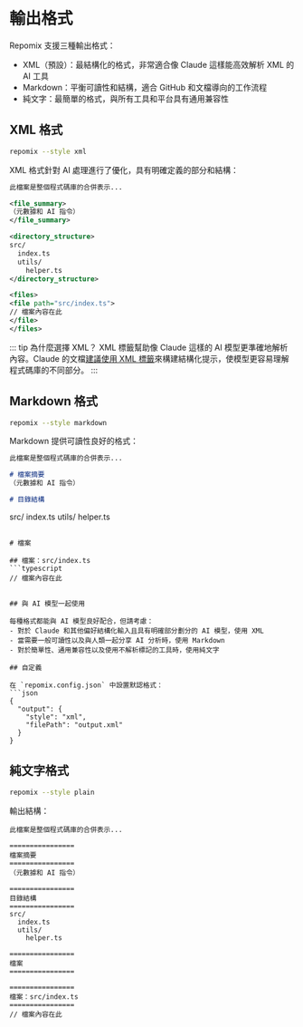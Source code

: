 # 輸出格式

Repomix 支援三種輸出格式：
- XML（預設）：最結構化的格式，非常適合像 Claude 這樣能高效解析 XML 的 AI 工具
- Markdown：平衡可讀性和結構，適合 GitHub 和文檔導向的工作流程
- 純文字：最簡單的格式，與所有工具和平台具有通用兼容性

## XML 格式

```bash
repomix --style xml
```

XML 格式針對 AI 處理進行了優化，具有明確定義的部分和結構：

```xml
此檔案是整個程式碼庫的合併表示...

<file_summary>
（元數據和 AI 指令）
</file_summary>

<directory_structure>
src/
  index.ts
  utils/
    helper.ts
</directory_structure>

<files>
<file path="src/index.ts">
// 檔案內容在此
</file>
</files>
```

::: tip 為什麼選擇 XML？
XML 標籤幫助像 Claude 這樣的 AI 模型更準確地解析內容。Claude 的文檔[建議使用 XML 標籤](https://docs.anthropic.com/en/docs/build-with-claude/prompt-engineering/use-xml-tags)來構建結構化提示，使模型更容易理解程式碼庫的不同部分。
:::

## Markdown 格式

```bash
repomix --style markdown
```

Markdown 提供可讀性良好的格式：

```markdown
此檔案是整個程式碼庫的合併表示...

# 檔案摘要
（元數據和 AI 指令）

# 目錄結構
```
src/
index.ts
utils/
helper.ts
```

# 檔案

## 檔案：src/index.ts
```typescript
// 檔案內容在此
```
```

## 與 AI 模型一起使用

每種格式都能與 AI 模型良好配合，但請考慮：
- 對於 Claude 和其他偏好結構化輸入且具有明確部分劃分的 AI 模型，使用 XML
- 當需要一般可讀性以及與人類一起分享 AI 分析時，使用 Markdown
- 對於簡單性、通用兼容性以及使用不解析標記的工具時，使用純文字

## 自定義

在 `repomix.config.json` 中設置默認格式：
```json
{
  "output": {
    "style": "xml",
    "filePath": "output.xml"
  }
}
```

## 純文字格式

```bash
repomix --style plain
```

輸出結構：
```text
此檔案是整個程式碼庫的合併表示...

================
檔案摘要
================
（元數據和 AI 指令）

================
目錄結構
================
src/
  index.ts
  utils/
    helper.ts

================
檔案
================

================
檔案：src/index.ts
================
// 檔案內容在此
```
